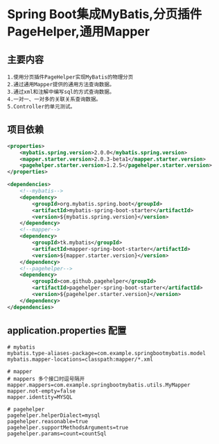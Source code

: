 # Spring Boot集成MyBatis,分页插件PageHelper,通用Mapper 

## 主要内容

    1.使用分页插件PageHelper实现MyBatis的物理分页
    2.通过通用Mapper提供的通用方法查询数据。
    3.通过xml和注解中编写sql的方式查询数据。
    4.一对一、一对多的关联关系查询数据。
    5.Controller的单元测试。


## 项目依赖
```xml
<properties>
    <mybatis.spring.version>2.0.0</mybatis.spring.version>
    <mapper.starter.version>2.0.3-beta1</mapper.starter.version>
    <pagehelper.starter.version>1.2.5</pagehelper.starter.version>
</properties>

<dependencies>
    <!--mybatis-->
    <dependency>
        <groupId>org.mybatis.spring.boot</groupId>
        <artifactId>mybatis-spring-boot-starter</artifactId>
        <version>${mybatis.spring.version}</version>
    </dependency>
    <!--mapper-->
    <dependency>
        <groupId>tk.mybatis</groupId>
        <artifactId>mapper-spring-boot-starter</artifactId>
        <version>${mapper.starter.version}</version>
    </dependency>
    <!--pagehelper-->
    <dependency>
        <groupId>com.github.pagehelper</groupId>
        <artifactId>pagehelper-spring-boot-starter</artifactId>
        <version>${pagehelper.starter.version}</version>
    </dependency>
</dependencies>
```

## application.properties 配置
```properties
# mybatis
mybatis.type-aliases-package=com.example.springbootmybatis.model
mybatis.mapper-locations=classpath:mapper/*.xml

# mapper
# mappers 多个接口时逗号隔开
mapper.mappers=com.example.springbootmybatis.utils.MyMapper
mapper.not-empty=false
mapper.identity=MYSQL

# pagehelper
pagehelper.helperDialect=mysql
pagehelper.reasonable=true
pagehelper.supportMethodsArguments=true
pagehelper.params=count=countSql
```